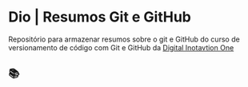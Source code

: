 
# Dio | Resumos Git e GitHub

Repositório para armazenar resumos sobre o git e GitHub
do curso de versionamento de código com Git e GitHub da [Digital Inotavtion One]()

## 📚 
